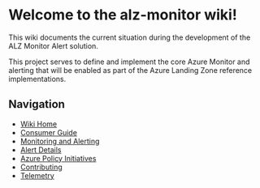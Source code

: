 # Welcome to the alz-monitor wiki!

This wiki documents the current situation during the development of the ALZ Monitor Alert solution.

This project serves to define and implement the core Azure Monitor and alerting that will be enabled as part of the Azure Landing Zone reference implementations.

## Navigation
- [Wiki Home](https://github.com/Azure/alz-monitor/wiki/Home)
- [Consumer Guide](https://github.com/Azure/alz-monitor/wiki/ConsumerGuide)
- [Monitoring and Alerting](https://github.com/Azure/alz-monitor/wiki/MonitoringAndAlerting)
- [Alert Details](https://github.com/Azure/alz-monitor/wiki/AlertDetails)
- [Azure Policy Initiatives](https://github.com/Azure/alz-monitor/wiki/AzurePolicyInitiatives)
- [Contributing](https://github.com/Azure/alz-monitor/wiki/Contributing)
- [Telemetry](https://github.com/Azure/alz-monitor/wiki/Telemetry)



